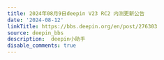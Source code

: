 ```yaml
---
title: 2024年08月9日deepin V23 RC2 内测更新公告
date: '2024-08-12'
linkTitle: https://bbs.deepin.org/en/post/276303
source: deepin_bbs
description:  deepin小助手 
disable_comments: true
---
```


